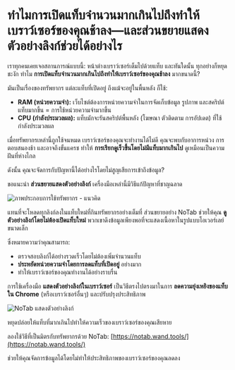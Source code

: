 # ทำไมการเปิดแท็บจำนวนมากเกินไปถึงทำให้เบราว์เซอร์ของคุณช้าลง—และส่วนขยายแสดงตัวอย่างลิงก์ช่วยได้อย่างไร

เราทุกคนเคยเจอสถานการณ์แบบนี้: หน้าต่างเบราว์เซอร์เต็มไปด้วยแท็บ และทันใดนั้น ทุกอย่างก็หยุดชะงัก ทำไม **การเปิดแท็บจำนวนมากเกินไปถึงทำให้เบราว์เซอร์ของคุณช้าลง** มากขนาดนี้?

มันเป็นเรื่องของทรัพยากร แต่ละแท็บที่เปิดอยู่ ถึงแม้จะอยู่ในพื้นหลัง ก็ใช้:
*   **RAM (หน่วยความจำ):** เว็บไซต์ต้องการหน่วยความจำในการจัดเก็บข้อมูล รูปภาพ และสคริปต์ แท็บมากขึ้น = การใช้หน่วยความจำมากขึ้น
*   **CPU (กำลังประมวลผล):** แท็บมักจะรันสคริปต์พื้นหลัง (โฆษณา ตัวติดตาม การอัปเดต) ที่ใช้กำลังประมวลผล

เมื่อทรัพยากรเหล่านี้ถูกใช้จนหมด เบราว์เซอร์ของคุณจะทำงานได้ไม่ดี คุณจะพบกับอาการหน่วง การตอบสนองช้า และอาจถึงขั้นแครช ทำให้ **การเรียกดูเร็วขึ้นโดยไม่มีแท็บมากเกินไป** ดูเหมือนเป็นความฝันที่ห่างไกล

ดังนั้น คุณจะจัดการกับปัญหานี้ได้อย่างไรโดยไม่สูญเสียการเข้าถึงข้อมูล?

ขอแนะนำ **ส่วนขยายแสดงตัวอย่างลิงก์** เครื่องมือเหล่านี้มีวิธีแก้ปัญหาที่ชาญฉลาด

![ภาพประกอบการใช้ทรัพยากร - แนวคิด](images/notab1.png) <!-- อาจหายากที่จะหารูปภาพโดยตรงสำหรับสิ่งนี้ ใช้แนวคิดตัวยึดตำแหน่ง -->

แทนที่จะโหลดทุกลิงก์ลงในแท็บใหม่ที่กินทรัพยากรอย่างเต็มที่ ส่วนขยายอย่าง NoTab ช่วยให้คุณ **ดูตัวอย่างลิงก์โดยไม่ต้องเปิดแท็บใหม่** พวกเขาดึงข้อมูลเพียงพอที่จะแสดงเนื้อหาในรูปแบบโอเวอร์เลย์ขนาดเล็ก

ซึ่งหมายความว่าคุณสามารถ:
*   ตรวจสอบลิงก์ได้อย่างรวดเร็วโดยไม่ต้องเพิ่มจำนวนแท็บ
*   **ประหยัดหน่วยความจำโดยการลดแท็บที่เปิดอยู่** อย่างมาก
*   ทำให้เบราว์เซอร์ของคุณทำงานได้อย่างราบรื่น

การใช้เครื่องมือ **แสดงตัวอย่างลิงก์ในเบราว์เซอร์** เป็นวิธีตรงไปตรงมาในการ **ลดความยุ่งเหยิงของแท็บใน Chrome** (หรือเบราว์เซอร์อื่นๆ) และปรับปรุงประสิทธิภาพ

![NoTab แสดงตัวอย่างลิงก์](images/notab2.png)

หยุดปล่อยให้แท็บที่มากเกินไปทำให้ความเร็วของเบราว์เซอร์ของคุณเสียหาย

ลองใช้วิธีที่เป็นมิตรกับทรัพยากรด้วย NoTab: [https://notab.wand.tools/](https://notab.wand.tools/)

ช่วยให้คุณจัดการข้อมูลได้โดยไม่ทำให้ประสิทธิภาพของเบราว์เซอร์ของคุณลดลง

